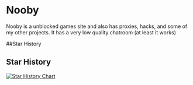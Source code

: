 <h1>Nooby</h1>
<p>Nooby is a unblocked games site and also has proxies, hacks, and some of my other projects. It has a very low quality chatroom (at least it works)</p>

##Star History


## Star History

[![Star History Chart](https://api.star-history.com/svg?repos=bcrhbrhcdb/Nooby&type=Date)](https://star-history.com/#bcrhbrhcdb/Nooby&Date)
